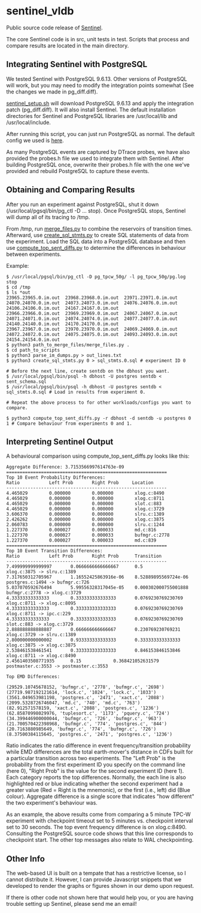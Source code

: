 # sentinel_vldb
Public source code release of [Sentinel](http://www.vldb.org/pvldb/vol13/p2720-glasbergen.pdf).

The core Sentinel code is in src, unit tests in test. Scripts that process and compare results are
located in the main directory.

## Integrating Sentinel with PostgreSQL

We tested Sentinel with PostgreSQL 9.6.13. Other versions of PostgreSQL will work, but you may need to modify the integration
points somewhat (See the changes we made in pg_diff.diff).

[sentinel_setup.sh](https://github.com/bglasber/sentinel_vldb/blob/main/sentinel_setup.sh) will download PostgreSQL 9.6.13 and apply the integration patch (pg_diff.diff). It will also install Sentinel. The default installation directories for Sentinel and PostgreSQL libraries are /usr/local/lib and /usr/local/include.

After running this script, you can just run PostgreSQL as normal. The default config we used is [here](https://github.com/bglasber/sentinel_vldb/blob/main/sentinel_postgresql.conf).

As many PostgreSQL events are captured by DTrace probes, we have also provided the probes.h file we used to integrate them with Sentinel. After building PostgreSQL once, overwrite their probes.h file with the one we've provided and rebuild PostgreSQL to capture these events.

## Obtaining and Comparing Results

After you run an experiment against PostgreSQL, shut it down (/usr/local/pgsql/bin/pg_ctl -D ... stop). Once PostgreSQL stops, Sentinel will dump all of its tracing to /tmp.

From /tmp, run [merge_files.py](https://github.com/bglasber/sentinel_vldb/blob/main/merge_files.py) to combine the reservoirs of transition times. Afterward, use [create_sql_stmts.py](https://github.com/bglasber/sentinel_vldb/blob/main/create_sql_stmts.py) to create SQL statements of data from the experiment. Load the SQL data into a PostgreSQL database and then use [compute_top_sent_diffs.py](https://github.com/bglasber/sentinel_vldb/blob/main/compute_top_sent_diffs.py) to determine the differences in behaviour between experiments.

Example:

```
$ /usr/local/pgsql/bin/pg_ctl -D pg_tpcw_50g/ -l pg_tpcw_50g/pg.log stop
$ cd /tmp
$ ls *out
23965.23965.0.im.out  23968.23968.0.im.out  23971.23971.0.im.out  24070.24070.0.im.out  24073.24073.0.im.out  24076.24076.0.im.out  24106.24106.0.im.out  24167.24167.0.im.out
23966.23966.0.im.out  23969.23969.0.im.out  24067.24067.0.im.out  24071.24071.0.im.out  24074.24074.0.im.out  24077.24077.0.im.out  24140.24140.0.im.out  24170.24170.0.im.out
23967.23967.0.im.out  23970.23970.0.im.out  24069.24069.0.im.out  24072.24072.0.im.out  24075.24075.0.im.out  24093.24093.0.im.out  24154.24154.0.im.out
$ python3 path_to_merge_files/merge_files.py .
$ cd path_to_scripts
$ python3 parse_im_dumps.py > out_lines.txt
$ python3 create_sql_stmts.py 0 > sql_stmts.0.sql # experiment ID 0

# Before the next line, create sentdb on the dbhost you want.
$ /usr/local/pgsql/bin/psql -h dbhost -U postgres sentdb < sent_schema.sql
$ /usr/local/pgsql/bin/psql -h dbhost -U postgres sentdb < sql_stmts.0.sql # Load in results from experiment 0.

# Repeat the above process to for other workloads/configs you want to compare.

$ python3 compute_top_sent_diffs.py -r dbhost -d sentdb -u postgres 0 1 # Compare behaviour from experiments 0 and 1.
```

## Interpreting Sentinel Output

A behavioural comparison using compute_top_sent_diffs.py looks like this:
```
Aggregate Difference: 3.7153566997614763e-09
============================================================
Top 10 Event Probability Differences:
Ratio           Left Prob       Right Prob     Location            
------------------------------------------------------------
4.465029        0.000000        0.000000        xlog.c:8490         
4.465029        0.000000        0.000000        xlog.c:8711         
4.465029        0.000000        0.000000        slot.c:883          
4.465029        0.000000        0.000000        xlog.c:3729         
3.606370        0.000000        0.000000        slru.c:1389         
2.426262        0.000000        0.000000        xlog.c:3875         
2.060783        0.000000        0.000000        slru.c:1244         
1.227370        0.000027        0.000033        md.c:816            
1.227370        0.000027        0.000033        bufmgr.c:2778       
1.227370        0.000027        0.000033        md.c:839            
============================================================
Top 10 Event Transition Differences:
Ratio           Left Prob       Right Prob      Transition          
------------------------------------------------------------
7.499999999999997       0.0666666666666667      0.5             xlog.c:3875 -> slru.c:1389
7.317650312705967       1.16552425863916e-06    8.52889895569724e-06    postgres.c:1494 -> bufmgr.c:726
5.037070592676494       5.99556328317045e-05    0.000302000755001888    bufmgr.c:2778 -> xlog.c:3729
4.33333333333333        0.333333333333333       0.0769230769230769      xlog.c:8711 -> xlog.c:8095
4.33333333333333        0.333333333333333       0.0769230769230769      xlog.c:8711 -> ipc.c:229
4.33333333333333        0.333333333333333       0.0769230769230769      slot.c:883 -> xlog.c:3729
2.888888888888887       0.666666666666667       0.230769230769231       xlog.c:3729 -> slru.c:1389
2.800000000000002       0.933333333333333       0.333333333333333       xlog.c:3875 -> xlog.c:3875
2.538461538461541       0.333333333333333       0.846153846153846       xlog.c:8711 -> xlog.c:8490
2.4561403508771935      0.15            0.368421052631579       postmaster.c:3553 -> postmaster.c:3553

Top EMD Differences:

(29529.10745678152, 'bufmgr.c', '2778', 'bufmgr.c', '2698')
(27719.987192121614, 'lock.c', '1024', 'lock.c', '1033')
(3561.049653981198, 'postgres.c', '2471', 'xact.c', '2088')
(2099.5328726746047, 'md.c', '740', 'md.c', '763')
(82.912571578159, 'xact.c', '2088', 'postgres.c', '1236')
(62.85870998029976, 'tuplesort.c', '1173', 'pquery.c', '724')
(34.399446900000044, 'bufmgr.c', '726', 'bufmgr.c', '963')
(21.700570422398968, 'bufmgr.c', '774', 'postgres.c', '844')
(20.7163880985649, 'bufmgr.c', '774', 'bufmgr.c', '726')
(8.37500384115645, 'postgres.c', '2471', 'postgres.c', '1236')
```

Ratio indicates the ratio difference in event frequency/transition probability while EMD differences are the total earth-mover's distance in CDFs built for a particular transition across two experiments. The "Left Prob" is the probability from the first experiment ID you specify on the command line (here 0), "Right Prob" is the value for the second experiment ID (here 1). Each category reports the top differences. Normally, the each line is also highlighted red or blue indicating whether the second experiment had a greater value (Red = Right is the mnemonic), or the first (i.e., left) did (Blue colour). Aggregate difference is a single score that indicates "how different" the two experiment's behaviour was.

As an example, the above results come from comparing a 5 minute TPC-W experiment with checkpoint timeout set to 5 minutes vs. checkpoint interval set to 30 seconds. The top event frequency difference is on xlog.c:8490. Consulting the PostgreSQL source code shows that this line corresponds to checkpoint start. The other top messages also relate to WAL checkpointing.

## Other Info

The web-based UI is built on a tempate that has a restrictive license, so I cannot distribute it. However, I can provide Javascript snippets that we developed to render the graphs or figures shown in our demo upon request.

If there is other code not shown here that would help you, or you are having trouble setting up Sentinel, please send me an email!
